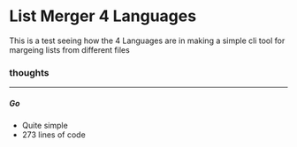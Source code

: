 # List Merger 4 Languages
This is a test seeing how the 4 Languages are in making a simple cli tool for margeing lists from different files

### thoughts
--- 
##### Go
- Quite simple
- 273 lines of code  

